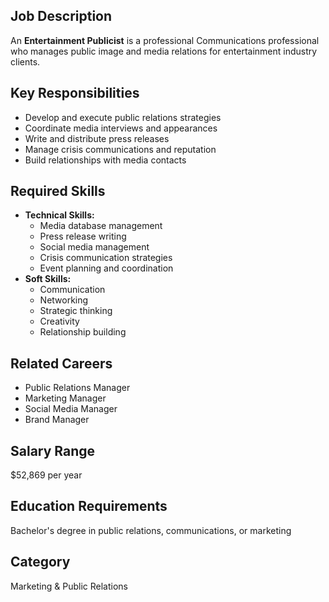 ## Job Description
An **Entertainment Publicist** is a professional Communications professional who manages public image and media relations for entertainment industry clients.

## Key Responsibilities
- Develop and execute public relations strategies
- Coordinate media interviews and appearances
- Write and distribute press releases
- Manage crisis communications and reputation
- Build relationships with media contacts

## Required Skills
- **Technical Skills:**
  - Media database management
  - Press release writing
  - Social media management
  - Crisis communication strategies
  - Event planning and coordination
- **Soft Skills:**
  - Communication
  - Networking
  - Strategic thinking
  - Creativity
  - Relationship building

## Related Careers
- Public Relations Manager
- Marketing Manager
- Social Media Manager
- Brand Manager

## Salary Range
$52,869 per year

## Education Requirements
Bachelor's degree in public relations, communications, or marketing

## Category
Marketing & Public Relations
